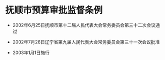# 抚顺市预算审批监督条例

- 2002年6月25日抚顺市第十二届人民代表大会常务委员会第三十二次会议通过

- 2002年7月26日辽宁省第九届人民代表大会常务委员会第三十一次会议批准

- 2003年1月1日施行

<!-- INFO END -->
